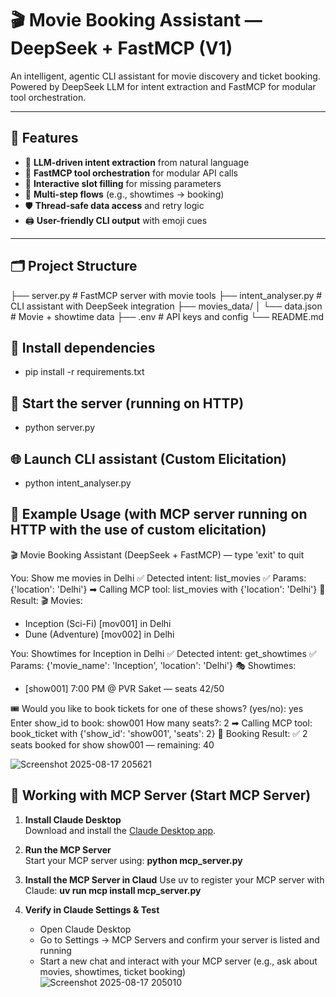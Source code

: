 # 🎬 Movie Booking Assistant — DeepSeek + FastMCP (V1)

An intelligent, agentic CLI assistant for movie discovery and ticket booking. Powered by DeepSeek LLM for intent extraction and FastMCP for modular tool orchestration.

---

## 🚀 Features

- 🧠 **LLM-driven intent extraction** from natural language
- 🔧 **FastMCP tool orchestration** for modular API calls
- 🧵 **Interactive slot filling** for missing parameters
- 🔁 **Multi-step flows** (e.g., showtimes → booking)
- 🛡️ **Thread-safe data access** and retry logic
- 🖨️ **User-friendly CLI output** with emoji cues

---

## 🗂️ Project Structure

├── server.py # FastMCP server with movie tools 
├── intent_analyser.py # CLI assistant with DeepSeek integration
├── movies_data/ 
│ └── data.json # Movie + showtime data 
├── .env # API keys and config 
└── README.md 

## 📄 Install dependencies
- pip install -r requirements.txt

## 🧭 Start the server (running on HTTP)
- python server.py

## 🌐 Launch CLI assistant (Custom Elicitation)
- python intent_analyser.py

## 💬 Example Usage (with MCP server running on HTTP with the use of custom elicitation)
🎬 Movie Booking Assistant (DeepSeek + FastMCP) — type 'exit' to quit

You: Show me movies in Delhi
✅ Detected intent: list_movies
✅ Params: {'location': 'Delhi'}
➡ Calling MCP tool: list_movies with {'location': 'Delhi'}
🤖 Result:
🎬 Movies:
- Inception (Sci-Fi) [mov001] in Delhi
- Dune (Adventure) [mov002] in Delhi

You: Showtimes for Inception in Delhi
✅ Detected intent: get_showtimes
✅ Params: {'movie_name': 'Inception', 'location': 'Delhi'}
🎭 Showtimes:
- [show001] 7:00 PM @ PVR Saket — seats 42/50

🎟️ Would you like to book tickets for one of these shows? (yes/no): yes
Enter show_id to book: show001
How many seats?: 2
➡ Calling MCP tool: book_ticket with {'show_id': 'show001', 'seats': 2}
🤖 Booking Result:
✅ 2 seats booked for show show001 — remaining: 40

![Screenshot 2025-08-17 205621](https://github.com/user-attachments/assets/b3d32e98-6663-48fd-8cd8-3a5360856a6f)


## 🧩 Working with MCP Server (Start MCP Server)

1. **Install Claude Desktop**  
   Download and install the [Claude Desktop app](https://claude.ai).

2. **Run the MCP Server**  
   Start your MCP server using: **python mcp_server.py**
   
4. **Install the MCP Server in Claud**
   Use uv to register your MCP server with Claude: **uv run mcp install mcp_server.py**

5. **Verify in Claude Settings & Test**
   - Open Claude Desktop
   - Go to Settings → MCP Servers and confirm your server is listed and running
   - Start a new chat and interact with your MCP server (e.g., ask about movies, showtimes, ticket booking)
![Screenshot 2025-08-17 205010](https://github.com/user-attachments/assets/87cacad3-2994-4989-84db-0eef9442832d)


